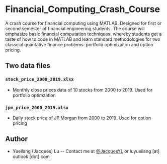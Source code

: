 # Financial_Computing_Crash_Course

A crash course for financial computing using MATLAB. Designed for first or second semester of financial engineering students. The course will emphasize basic financial computation techniques, whereby students get a taste of how to code in MATLAB and learn standard methodologies for two classcial quantative finance problems: portfolio optimizaiton and option pricing. 

## Two data files

### `stock_price_2000_2019.xlsx`

* Monthly close prices data of 10 stocks from 2000 to 2019. Used for portfolio optimzation

### `jpm_price_2000_2019.xlsx`

* Daily stock price of JP Morgan from 2000 to 2019. Used for option pricing 

## Author

* Yueliang (Jacques) Lu -- Contact me at 
[@JacquesYL](https://github.com/JacquesYL) or luyueliang [at] outlook [dot] com
